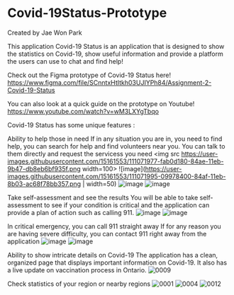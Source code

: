 # Covid-19Status-Prototype

Created by Jae Won Park

This application Covid-19 Status is an application that is designed to show the statistics on Covid-19, show useful information and provide a platform the users can use to chat and find help!

Check out the Figma prototype of Covid-19 Status here!
https://www.figma.com/file/SCnntxHtItkh03UJIYPh84/Assignment-2-Covid-19-Status

You can also look at a quick guide on the prototype on Youtube!
https://www.youtube.com/watch?v=wM3LXYgTbqo

Covid-19 Status has some unique features :

Ability to help those in need
If in any situation you are in, you need to find help, you can search for help and find volunteers near you. You can talk to them directly and request the servicess you need
<img src https://user-images.githubusercontent.com/15161553/111071977-fab0d180-84ae-11eb-9b47-db8eb6bf935f.png width=100>
![image](https://user-images.githubusercontent.com/15161553/111071995-09978400-84af-11eb-8b03-ac68f78bb357.png | width=50)
![image](https://user-images.githubusercontent.com/15161553/111072007-174d0980-84af-11eb-9d02-ccee9b159d18.png)
![image](https://user-images.githubusercontent.com/15161553/111072016-22a03500-84af-11eb-9a0b-03fc4b6007ea.png)




Take self-assessment and see the results
You will be able to take self-assessment to see if your condition is critical and the application can provide a plan of action such as calling 911.
![image](https://user-images.githubusercontent.com/15161553/111071938-d523c800-84ae-11eb-94ff-4fa51992229a.png)
![image](https://user-images.githubusercontent.com/15161553/111071950-e10f8a00-84ae-11eb-9d5c-8587452968ac.png)



In critical emergency, you can call 911 straight away
If for any reason you are having severe difficulty, you can contact 911 right away from the application
![image](https://user-images.githubusercontent.com/15161553/111071908-b4f40900-84ae-11eb-9887-0ff3387fd03d.png)
![image](https://user-images.githubusercontent.com/15161553/111071918-c3422500-84ae-11eb-85b9-5398d13250e7.png)


Ability to show intricate details on Covid-19
The application has a clean, organized page that displays important information on Covid-19. It also has a live update on vaccination process in Ontario.
![0009](https://user-images.githubusercontent.com/15161553/111072141-9cd0b980-84af-11eb-9cb0-cdd12c605e38.jpg)

Check statistics of your region or nearby regions
![0001](https://user-images.githubusercontent.com/15161553/111072153-a78b4e80-84af-11eb-9b3a-db333c2b661f.jpg)
![0004](https://user-images.githubusercontent.com/15161553/111072168-b8d45b00-84af-11eb-931a-267fc9313e6f.jpg)
![0012](https://user-images.githubusercontent.com/15161553/111072177-c093ff80-84af-11eb-9152-664b135c6562.jpg)


